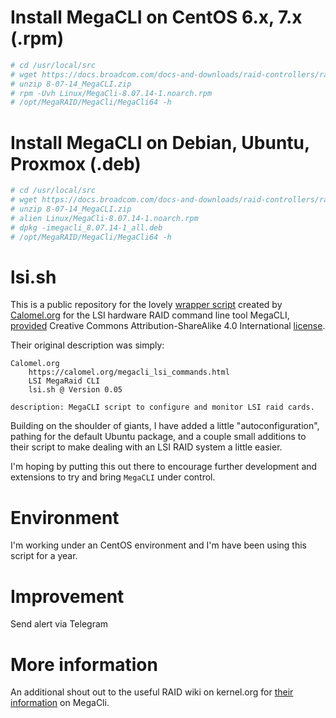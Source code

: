 # Install MegaCLI on CentOS 6.x, 7.x (.rpm)
```bash
# cd /usr/local/src
# wget https://docs.broadcom.com/docs-and-downloads/raid-controllers/raid-controllers-common-files/8-07-14_MegaCLI.zip
# unzip 8-07-14_MegaCLI.zip
# rpm -Uvh Linux/MegaCli-8.07.14-1.noarch.rpm
# /opt/MegaRAID/MegaCli/MegaCli64 -h
```

# Install MegaCLI on Debian, Ubuntu, Proxmox (.deb)
```bash
# cd /usr/local/src
# wget https://docs.broadcom.com/docs-and-downloads/raid-controllers/raid-controllers-common-files/8-07-14_MegaCLI.zip
# unzip 8-07-14_MegaCLI.zip
# alien Linux/MegaCli-8.07.14-1.noarch.rpm
# dpkg -imegacli_8.07.14-1_all.deb
# /opt/MegaRAID/MegaCli/MegaCli64 -h
```
# lsi.sh

This is a public repository for the lovely [wrapper script](https://calomel.org/megacli_lsi_commands.html) created by [Calomel.org](https://calomel.org/) for the LSI hardware RAID command line tool MegaCLI, [provided](https://calomel.org/calomel_at.html) Creative Commons Attribution-ShareAlike 4.0 International [license](http://creativecommons.org/licenses/by-sa/4.0/).

Their original description was simply:

```
Calomel.org 
    https://calomel.org/megacli_lsi_commands.html
    LSI MegaRaid CLI 
    lsi.sh @ Version 0.05

description: MegaCLI script to configure and monitor LSI raid cards.
```

Building on the shoulder of giants, I have added a little
"autoconfiguration", pathing for the default Ubuntu package, and a
couple small additions to their script to make dealing with an LSI
RAID system a little easier.

I'm hoping by putting this out there to encourage further development and extensions to try and bring `MegaCLI` under control.

# Environment

I'm working under an CentOS environment and I'm have been using this script for a year.

# Improvement
Send alert via Telegram

# More information 
An additional shout out to the useful RAID wiki on kernel.org for [their information](https://raid.wiki.kernel.org/index.php/Hardware_Raid_Setup_using_MegaCli) on MegaCli.
